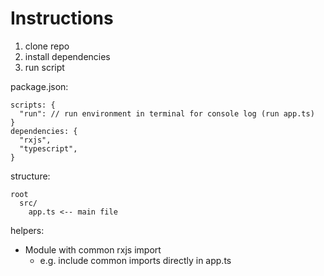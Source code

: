 # Instructions
1. clone repo
2. install dependencies
3. run script

package.json:
```
scripts: {
  "run": // run environment in terminal for console log (run app.ts)
}
dependencies: {
  "rxjs",
  "typescript",
}
```

structure:
```
root
  src/
    app.ts <-- main file
```

helpers:
* Module with common rxjs import
  * e.g. include common imports directly in app.ts
